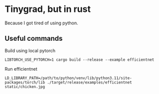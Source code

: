 # Tinygrad, but in rust

Because I got tired of using python.

## Useful commands

Build using local pytorch

`LIBTORCH_USE_PYTORCH=1 cargo build --release --example efficientnet`

Run efficientnet

`LD_LIBRARY_PATH=/path/to/python/venv/lib/python3.11/site-packages/torch/lib ./target/release/examples/efficientnet static/chicken.jpg`
